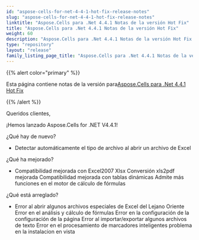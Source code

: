 ```yaml
---
id: "aspose-cells-for-net-4-4-1-hot-fix-release-notes"
slug: "aspose-cells-for-net-4-4-1-hot-fix-release-notes"
linktitle: "Aspose.Cells para .Net 4.4.1 Notas de la versión Hot Fix"
title: "Aspose.Cells para .Net 4.4.1 Notas de la versión Hot Fix"
weight: 60
description: "Aspose.Cells para .Net 4.4.1 Notas de la versión Hot Fix – the latest updates and fixes."
type: "repository"
layout: "release"
family_listing_page_title: "Aspose.Cells para .Net 4.4.1 Notas de la versión Hot Fix"
---
```

{{% alert color="primary" %}} 

 Esta página contiene notas de la versión para[Aspose.Cells para .Net 4.4.1 Hot Fix](https://releases.aspose.com/cells/net/new-releases/aspose.cells-for-.net-4.4.1-hot-fix/)

{{% /alert %}} 

 Queridos clientes,

 ¡Hemos lanzado Aspose.Cells for .NET V4.4.1!

 ¿Qué hay de nuevo?

- Detectar automáticamente el tipo de archivo al abrir un archivo de Excel

 ¿Qué ha mejorado?

- Compatibilidad mejorada con Excel2007 Xlsx
Conversión xls2pdf mejorada
 Compatibilidad mejorada con tablas dinámicas
 Admite más funciones en el motor de cálculo de fórmulas

 ¿Qué está arreglado?

- Error al abrir algunos archivos especiales de Excel del Lejano Oriente
 Error en el análisis y cálculo de fórmulas
 Error en la configuración de la configuración de la página
 Error al importar/exportar algunos archivos de texto
 Error en el procesamiento de marcadores inteligentes
 problema en la instalacion en vista
